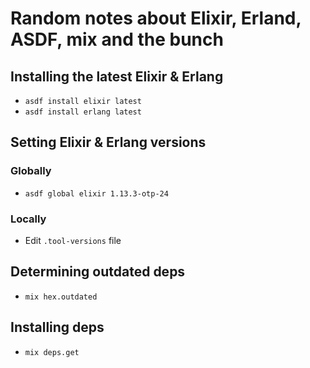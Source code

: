 # Random notes about Elixir, Erland, ASDF, mix and the bunch

## Installing the latest Elixir & Erlang

- `asdf install elixir latest`
- `asdf install erlang latest`

## Setting Elixir & Erlang versions

### Globally

- `asdf global elixir 1.13.3-otp-24`

### Locally

- Edit `.tool-versions` file

## Determining outdated deps

- `mix hex.outdated`

## Installing deps

- `mix deps.get`
